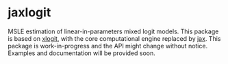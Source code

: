 # jaxlogit

MSLE estimation of linear-in-parameters mixed logit models. This package is based on [xlogit](https://github.com/arteagac/xlogit), with the core computational engine replaced by [jax](https://github.com/jax-ml/jax).
This package is work-in-progress and the API might change without notice. Examples and documentation will be provided soon.
